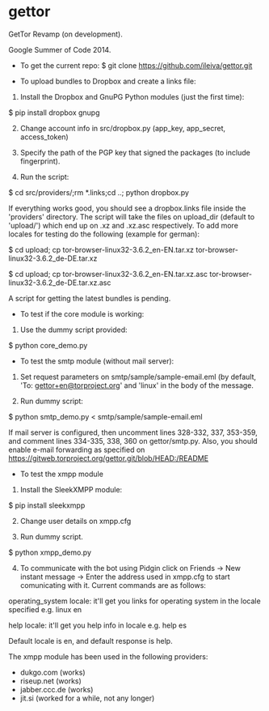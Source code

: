 gettor
======

GetTor Revamp (on development).

Google Summer of Code 2014.

* To get the current repo:
$ git clone https://github.com/ileiva/gettor.git

* To upload bundles to Dropbox and create a links file:

1) Install the Dropbox and GnuPG Python modules (just the first time):

$ pip install dropbox gnupg

2) Change account info in src/dropbox.py (app_key, app_secret, access_token)

3) Specify the path of the PGP key that signed the packages (to include fingerprint).

4) Run the script:

$ cd src/providers/;rm *.links;cd ..; python dropbox.py

If everything works good, you should see a dropbox.links file inside the 'providers' directory. The script will take the files on upload_dir (default to 'upload/') which end up on .xz and .xz.asc respectively. To add more locales for testing do the following (example for german):

$ cd upload; cp tor-browser-linux32-3.6.2_en-EN.tar.xz tor-browser-linux32-3.6.2_de-DE.tar.xz

$ cd upload; cp tor-browser-linux32-3.6.2_en-EN.tar.xz.asc tor-browser-linux32-3.6.2_de-DE.tar.xz.asc

A script for getting the latest bundles is pending.

* To test if the core module is working:

1) Use the dummy script provided:

$ python core_demo.py

* To test the smtp module (without mail server):

1) Set request parameters on smtp/sample/sample-email.eml (by default, 'To: gettor+en@torproject.org' and 'linux' in the body of the message. 

2) Run dummy script:

$ python smtp_demo.py < smtp/sample/sample-email.eml

If mail server is configured, then uncomment lines 328-332, 337, 353-359, and comment lines 334-335, 338, 360 on gettor/smtp.py. Also, you should enable e-mail forwarding as specified on https://gitweb.torproject.org/gettor.git/blob/HEAD:/README

* To test the xmpp module

1) Install the SleekXMPP module:

$ pip install sleekxmpp

2) Change user details on xmpp.cfg

3) Run dummy script.

$ python xmpp_demo.py

4) To communicate with the bot using Pidgin click on Friends -> New instant message -> Enter the address used in xmpp.cfg to start comunicating with it. Current commands are as follows:

operating_system locale: it'll get you links for operating system in the locale specified e.g. linux en

help locale: it'll get you help info in locale e.g. help es

Default locale is en, and default response is help.

The xmpp module has been used in the following providers:

 * dukgo.com (works)
 * riseup.net (works)
 * jabber.ccc.de (works)
 * jit.si (worked for a while, not any longer)

 




